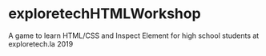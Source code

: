 # exploretechHTMLWorkshop
A game to learn HTML/CSS and Inspect Element for high school students at exploretech.la 2019